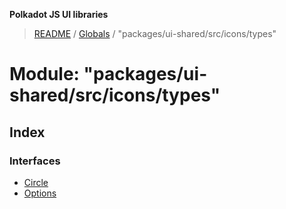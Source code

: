 **Polkadot JS UI libraries**

> [README](../README.md) / [Globals](../globals.md) / "packages/ui-shared/src/icons/types"

# Module: "packages/ui-shared/src/icons/types"

## Index

### Interfaces

* [Circle](../interfaces/_packages_ui_shared_src_icons_types_.circle.md)
* [Options](../interfaces/_packages_ui_shared_src_icons_types_.options.md)
